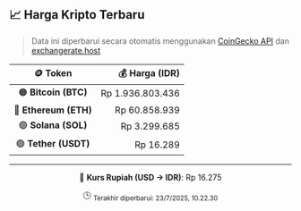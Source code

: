 

<!-- HARGA_KRIPTO -->
## 📈 Harga Kripto Terbaru

> Data ini diperbarui secara otomatis menggunakan [CoinGecko API](https://www.coingecko.com/) dan [exchangerate.host](https://exchangerate.host/)

<div align="center">

| 🪙 Token | 💰 Harga (IDR) |
|:------:|---------------:|
| 🟠 **Bitcoin (BTC)**   | Rp 1.936.803.436 |
| 🔵 **Ethereum (ETH)**  | Rp 60.858.939 |
| 🟣 **Solana (SOL)**    | Rp 3.299.685 |
| 🟢 **Tether (USDT)**   | Rp 16.289 |

---

💱 **Kurs Rupiah (USD → IDR)**: Rp 16.275

🕒 <sub>Terakhir diperbarui: 23/7/2025, 10.22.30</sub>

</div>
<!-- /HARGA_KRIPTO -->